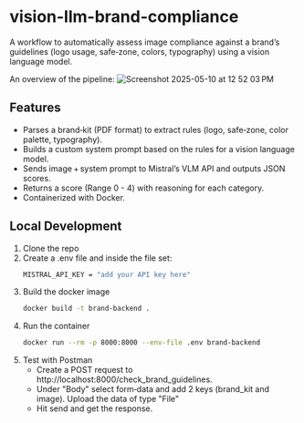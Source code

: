 # vision-llm-brand-compliance

A workflow to automatically assess image compliance against a brand’s guidelines (logo usage, safe‑zone, colors, typography) using a vision language model. 


An overview of the pipeline:
![Screenshot 2025-05-10 at 12 52 03 PM](https://github.com/user-attachments/assets/29f6a40c-e031-407a-b9ef-f2e9bc991423)



## Features
- Parses a brand‑kit (PDF format) to extract rules (logo, safe‑zone, color palette, typography).
- Builds a custom system prompt based on the rules for a vision language model.  
- Sends image + system prompt to Mistral’s VLM API and outputs JSON scores.  
- Returns a score (Range 0 - 4) with reasoning for each category.  
- Containerized with Docker.

## Local Development
1. Clone the repo
2. Create a .env file and inside the file set:
   ```bash
   MISTRAL_API_KEY = "add your API key here"
4. Build the docker image
   ```bash
   docker build -t brand-backend .
6. Run the container
   ```bash
   docker run --rm -p 8000:8000 --env-file .env brand-backend
8. Test with Postman
   - Create a POST request to http://localhost:8000/check_brand_guidelines.
   - Under "Body" select form‑data and add 2 keys (brand_kit and image). Upload the data of type "File"
   - Hit send and get the response. 
       
